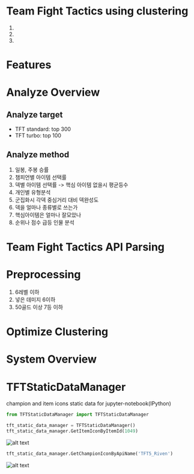 # Team Fight Tactics using clustering

1.
2.
3.

# Features

# Analyze Overview
## Analyze target
- TFT standard: top 300
- TFT turbo: top 100

## Analyze method
1. 일봉, 주봉 승률
2. 챔피언별 아이템 선택률
3. 덱별 아이템 선택률 -> 핵심 아이템 없을시 평균등수
4. 개인별 유형분석
5. 군집화시 각덱 중심거리 대비 덱완성도 
6. 덱을 얼마나 종류별로 쓰는가
7. 핵심아이템은 얼마나 잘모았나
8. 순위나 점수 급등 인물 분석

# Team Fight Tactics API Parsing

# Preprocessing
1. 6레벨 이하
2. 넣은 데미지 6이하
3. 50골드 이상 7등 이하

# Optimize Clustering

# System Overview

# 

# TFTStaticDataManager

champion and item icons static data for jupyter-notebook(IPython)

```python
from TFTStaticDataManager import TFTStaticDataManager

tft_static_data_manager = TFTStaticDataManager()
tft_static_data_manager.GetItemIconByItemId(1049)
```
![alt text](https://raw.communitydragon.org/latest/game/assets/maps/particles/tft/item_icons/shadow/s_hand_of_justice.png)

```python
tft_static_data_manager.GetChampionIconByApiName('TFT5_Riven')
```
![alt text](https://raw.communitydragon.org/latest/game/assets/characters/tft5_riven/hud/tft5_riven_square.tft_set5.png)